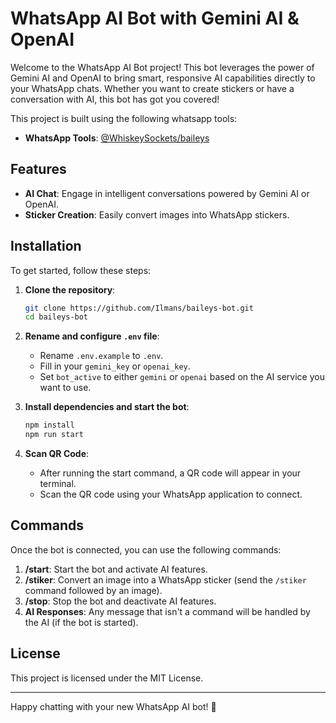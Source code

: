 # WhatsApp AI Bot with Gemini AI & OpenAI

Welcome to the WhatsApp AI Bot project! This bot leverages the power of Gemini AI and OpenAI to bring smart, responsive AI capabilities directly to your WhatsApp chats. Whether you want to create stickers or have a conversation with AI, this bot has got you covered!

This project is built using the following whatsapp tools:
- **WhatsApp Tools**: [@WhiskeySockets/baileys](https://github.com/WhiskeySockets/Baileys)

## Features

- **AI Chat**: Engage in intelligent conversations powered by Gemini AI or OpenAI.
- **Sticker Creation**: Easily convert images into WhatsApp stickers.

## Installation

To get started, follow these steps:

1. **Clone the repository**:

   ```bash
   git clone https://github.com/Ilmans/baileys-bot.git
   cd baileys-bot
   ```

2. **Rename and configure `.env` file**:

   - Rename `.env.example` to `.env`.
   - Fill in your `gemini_key` or `openai_key`.
   - Set `bot_active` to either `gemini` or `openai` based on the AI service you want to use.

3. **Install dependencies and start the bot**:

   ```bash
   npm install
   npm run start
   ```

4. **Scan QR Code**:
   - After running the start command, a QR code will appear in your terminal.
   - Scan the QR code using your WhatsApp application to connect.

## Commands

Once the bot is connected, you can use the following commands:

1. **/start**: Start the bot and activate AI features.
2. **/stiker**: Convert an image into a WhatsApp sticker (send the `/stiker` command followed by an image).
3. **/stop**: Stop the bot and deactivate AI features.
4. **AI Responses**: Any message that isn't a command will be handled by the AI (if the bot is started).

## License

This project is licensed under the MIT License.

---

Happy chatting with your new WhatsApp AI bot! 🎉
